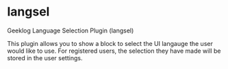 # langsel
Geeklog Language Selection Plugin (langsel) 

This plugin allows you to show a block to select the UI langauge the user would like to use.  For registered users, the selection they have made will be stored in the user settings.
